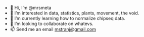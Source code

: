 - 👋 Hi, I’m @mrsmeta
- 👀 I’m interested in data, statistics, plants, movement, the void.
- 🌱 I’m currently learning how to normalize chipseq data.
- 💞️ I’m looking to collaborate on whatevs.
- 📫 Send me an email mstranj@gmail.com

<!---
mrsmeta/mrsmeta is a ✨ special ✨ repository because its `README.md` (this file) appears on your GitHub profile.
You can click the Preview link to take a look at your changes.
--->
